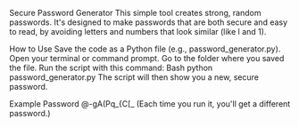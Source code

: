 Secure Password Generator
This simple tool creates strong, random passwords. It's designed to make passwords that are both secure and easy to read, by avoiding letters and numbers that look similar (like l and 1).

How to Use
Save the code as a Python file (e.g., password_generator.py).
Open your terminal or command prompt.
Go to the folder where you saved the file.
Run the script with this command:
Bash
python password_generator.py
The script will then show you a new, secure password.

Example Password
@-gA(Pq_{C[_
(Each time you run it, you'll get a different password.)
